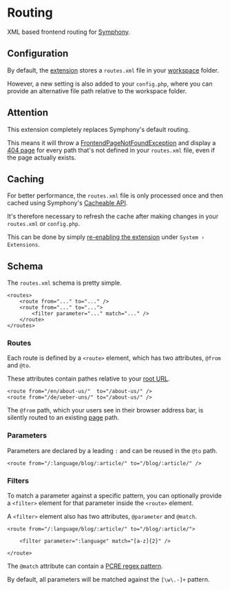 # Routing

XML based frontend routing for [Symphony][1].

[1]: http://getsymphony.com



## Configuration

By default, the [extension][2] stores a `routes.xml` file in your [workspace][3] folder.

However, a new setting is also added to your `config.php`, where you can provide an alternative file path relative to the workspace folder.

[2]: http://getsymphony.com/learn/concepts/view/extensions/
[3]: http://getsymphony.com/learn/concepts/view/workspace/



## Attention

This extension completely replaces Symphony's default routing.

This means it will throw a [FrontendPageNotFoundException][4] and display a [404 page][5] for every path that's not defined in your `routes.xml` file, even if the page actually exists.

[4]: http://getsymphony.com/learn/api/2.3.3/core/frontendpagenotfoundexception/
[5]: http://getsymphony.com/learn/concepts/view/page-types/



## Caching

For better performance, the `routes.xml` file is only processed once and then cached using Symphony's [Cacheable API][6].

It's therefore necessary to refresh the cache after making changes in your `routes.xml` or `config.php`.

This can be done by simply [re-enabling the extension][7] under `System › Extensions`.

[6]: http://getsymphony.com/learn/api/2.3.3/core/cacheable/
[7]: http://getsymphony.com/learn/tasks/view/install-an-extension/



## Schema

The `routes.xml` schema is pretty simple.

    <routes>
        <route from="..." to="..." />
        <route from="..." to="...">
            <filter parameter="..." match="..." />
        </route>
    </routes>


### Routes

Each route is defined by a `<route>` element, which has two attributes, `@from` and `@to`.

These attributes contain pathes relative to your [root URL][8].

    <route from="/en/about-us/"  to="/about-us/" />
    <route from="/de/ueber-uns/" to="/about-us/" />

The `@from` path, which your users see in their browser address bar, is silently routed to an existing [page][9] path.

[8]: http://getsymphony.com/learn/concepts/view/parameters/
[9]: http://getsymphony.com/learn/concepts/view/pages/


### Parameters

Parameters are declared by a leading `:` and can be reused in the `@to` path.

    <route from="/:language/blog/:article/" to="/blog/:article/" />


### Filters

To match a parameter against a specific pattern, you can optionally provide a `<filter>` element for that parameter inside the `<route>` element.

A `<filter>` element also has two attributes, `@parameter` and `@match`.

    <route from="/:language/blog/:article/" to="/blog/:article/">

        <filter parameter=":language" match="[a-z]{2}" />

    </route>

The `@match` attribute can contain a [PCRE regex pattern][10].

By default, all parameters will be matched against the `[\w\.-]+` pattern.

[10]: http://php.net/manual/en/book.pcre.php
